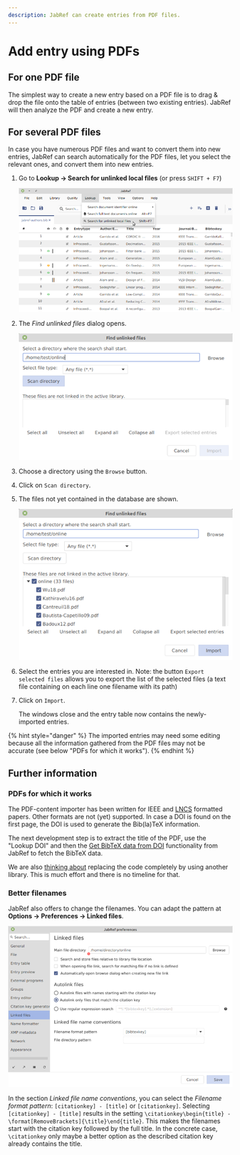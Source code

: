 ```yaml
---
description: JabRef can create entries from PDF files.
---
```


# Add entry using PDFs

## For one PDF file

The simplest way to create a new entry based on a PDF file is to drag & drop the file onto the table of entries \(between two existing entries\). JabRef will then analyze the PDF and create a new entry.

## For several PDF files

In case you have numerous PDF files and want to convert them into new entries, JabRef can search automatically for the PDF files, let you select the relevant ones, and convert them into new entries.

1. Go to **Lookup → Search for unlinked local files** \(or press `SHIFT + F7`\)

   ![FindUnlinkedFiles - Menu](../.gitbook/assets/findunlinkedfiles-menu-5.2%20%282%29%20%282%29%20%282%29%20%282%29%20%282%29.png)

2. The _Find unlinked files_ dialog opens.

   ![FindUnlinkedFiles - Initial dialog](../.gitbook/assets/findunlinkedfiles-window-5.2%20%282%29%20%282%29%20%282%29%20%282%29%20%282%29.png)

3. Choose a directory using the `Browse` button.
4. Click on `Scan directory`.
5. The files not yet contained in the database are shown.

   ![FindUnlinkedFiles - Found files](../.gitbook/assets/findunlinkedfiles-foundfiles-5.2%20%282%29%20%282%29%20%282%29%20%282%29%20%281%29.png)

6. Select the entries you are interested in. Note: the button `Export selected files` allows you to export the list of the selected files \(a text file containing on each line one filename with its path\)
7. Click on `Import`.

   The windows close and the entry table now contains the newly-imported entries.

{% hint style="danger" %}
The imported entries may need some editing because all the information gathered from the PDF files may not be accurate \(see below "PDFs for which it works"\).
{% endhint %}

## Further information

### PDFs for which it works

The PDF-content importer has been written for IEEE and [LNCS](https://github.com/latextemplates/LNCS) formatted papers. Other formats are not \(yet\) supported. In case a DOI is found on the first page, the DOI is used to generate the Bib\(la\)TeX information.

The next development step is to extract the title of the PDF, use the "Lookup DOI" and then the [Get BibTeX data from DOI](../finding-sorting-and-cleaning-entries/getbibtexdatafromdoi.md) functionality from JabRef to fetch the BibTeX data.

We are also [thinking about](https://github.com/koppor/jabref/issues/169) replacing the code completely by using another library. This is much effort and there is no timeline for that.

### Better filenames

JabRef also offers to change the filenames. You can adapt the pattern at **Options → Preferences → Linked files**.

![Preferences - Linked files](../.gitbook/assets/preferences-linkedfiles-5.2.png)

In the section _Linked file name conventions_, you can select the _Filename format pattern_: `[citationkey] - [title]` or `[citationkey]`. Selecting `[citationkey] - [title]` results in the setting `\citationkey\begin{title} - \format[RemoveBrackets]{\title}\end{title}`. This makes the filenames start with the citation key followed by the full title. In the concrete case, `\citationkey` only maybe a better option as the described citation key already contains the title.

